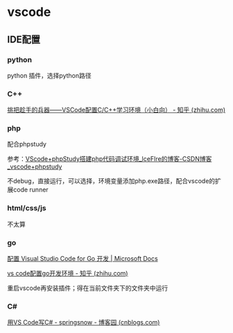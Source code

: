 # vscode


## IDE配置

### python

python 插件，选择python路径

### C++

[挑把趁手的兵器——VSCode配置C/C++学习环境（小白向） - 知乎 (zhihu.com)](https://zhuanlan.zhihu.com/p/147366852)

### php

配合phpstudy

参考：[VScode+phpStudy搭建php代码调试环境_lceFIre的博客-CSDN博客_vscode+phpstudy](https://blog.csdn.net/weixin_44937674/article/details/104696857)

不debug，直接运行，可以选择，环境变量添加php.exe路径，配合vscode的扩展code runner

### html/css/js

不太算

### go

[配置 Visual Studio Code for Go 开发 | Microsoft Docs](https://docs.microsoft.com/zh-cn/azure/developer/go/configure-visual-studio-code)

[vs code配置go开发环境 - 知乎 (zhihu.com)](https://zhuanlan.zhihu.com/p/262984879)

重启vscode再安装插件；得在当前文件夹下的文件夹中运行



### C#

[用VS Code写C# - springsnow - 博客园 (cnblogs.com)](https://www.cnblogs.com/springsnow/p/12881499.html)
